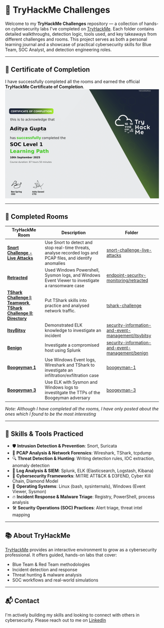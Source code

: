 # 🔐 TryHackMe Challenges

Welcome to my **TryHackMe Challenges** repository — a collection of hands-on cybersecurity labs I've completed on [TryHackMe](https://tryhackme.com). Each folder contains detailed walkthroughs, detection logic, tools used, and key takeaways from different challenges and rooms. This project serves as both a personal learning journal and a showcase of practical cybersecurity skills for Blue Team, SOC Analyst, and detection engineering roles.

---

## 🏅 Certificate of Completion

I have successfully completed all the rooms and earned the official **TryHackMe Certificate of Completion**.  
![TryHackMe Certificate](./TryHackMe-SOC-Level-1-Certificate-1.png)

---

## 📁 Completed Rooms

| TryHackMe Room | Description | Folder |
|------|-------------|--------|
| [**Snort Challenge - Live Attacks**](https://tryhackme.com/room/snortchallenges2) | Use Snort to detect and stop real-time threats, analyse recorded logs and PCAP files, and identify anomalies | [snort-challenge-live-attacks](./snort-challenge-live-attacks) |
| [**Retracted**](https://tryhackme.com/room/retracted) | Used Windows Powershell, Sysmon logs, and Windows Event Viewer to investigate a ransomware case | [endpoint-security-monitoring/retracted](./endpoint-security-monitoring/retracted/README.md) |
| [**TShark Challenge I: Teamwork**](https://tryhackme.com/room/tsharkchallengesone), [**TShark Challenge II: Directory**](https://tryhackme.com/room/tsharkchallengestwo) | Put TShark skills into practice and analysed network traffic. | [tshark-challenge](./tshark-challenge) |
| [**ItsyBitsy**](https://tryhackme.com/room/itsybitsy) | Demonstrated ELK knowledge to investigate an incident | [security-information-and-event-management/itsybitsy](./security-information-and-event-management/itsy-bitsy/README.md) |
| [**Benign**](https://tryhackme.com/room/benign) | Investigate a compromised host using Splunk | [security-information-and-event-management/benign](./security-information-and-event-management/benign/README.md) |
| [**Boogeyman 1**](https://tryhackme.com/room/boogeyman1) | Use Windows Event logs, Wireshark and TShark to investigate an infiltration/exfiltration case | [boogeyman-1](./capstone-challenges/boogeyman-1/Incident-Report.md) |
| [**Boogeyman 3**](https://tryhackme.com/room/boogeyman3) | Use ELK with Sysmon and Windows logs to investitgate the TTPs of the Boogeyman adversary | [boogeyman-3](./capstone-challenges/boogeyman-3/README.md) |

*Note: Although I have completed all the rooms, I have only posted about the ones which I found to be the most interesting*

---

## 🧰 Skills & Tools Practiced

- 🛡️ **Intrusion Detection & Prevention**: Snort, Suricata
- 📁 **PCAP Analysis & Network Forensics**: Wireshark, TShark, tcpdump
- 🔍 **Threat Detection & Hunting**: Writing detection rules, IOC extraction, anomaly detection
- 📜 **Log Analysis & SIEM**: Splunk, ELK (Elasticsearch, Logstash, Kibana)
- 🧠 **Cybersecurity Frameworks**: MITRE ATT&CK & D3FEND, Cyber Kill Chain, Diamond Model
- 🐧 **Operating Systems**: Linux (bash, sysinternals), Windows (Event Viewer, Sysmon)
- 🔥 **Incident Response & Malware Triage**: Registry, PowerShell, process analysis
- 🛠 **Security Operations (SOC) Practices**: Alert triage, threat intel mapping

---

## 📚 About TryHackMe

[TryHackMe](https://tryhackme.com) provides an interactive environment to grow as a cybersecurity professional. It offers guided, hands-on labs that cover:

- Blue Team & Red Team methodologies
- Incident detection and response
- Threat hunting & malware analysis
- SOC workflows and real-world simulations

---

## 📬 Contact

I'm actively building my skills and looking to connect with others in cybersecurity. Please reach out to me on [LinkedIn](https://www.linkedin.com/in/aditya-gupta-security/)
